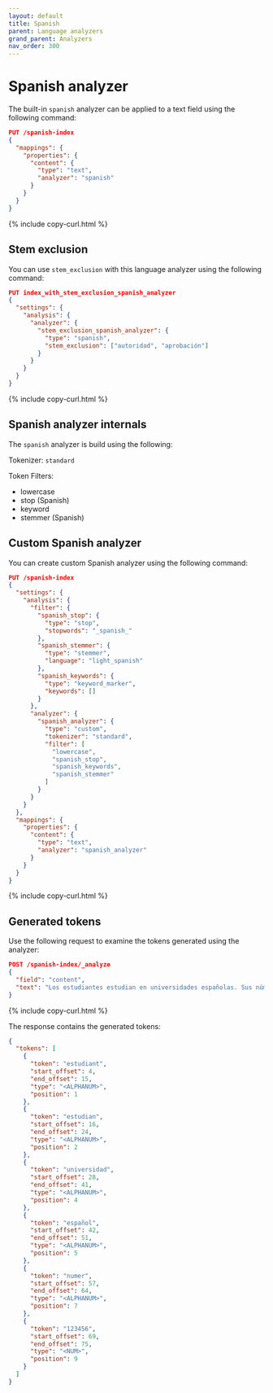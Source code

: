 ```yaml
---
layout: default
title: Spanish
parent: Language analyzers
grand_parent: Analyzers
nav_order: 300
---
```


# Spanish analyzer

The built-in `spanish` analyzer can be applied to a text field using the following command:

```json
PUT /spanish-index
{
  "mappings": {
    "properties": {
      "content": {
        "type": "text",
        "analyzer": "spanish"
      }
    }
  }
}
```
{% include copy-curl.html %}

## Stem exclusion

You can use `stem_exclusion` with this language analyzer using the following command:

```json
PUT index_with_stem_exclusion_spanish_analyzer
{
  "settings": {
    "analysis": {
      "analyzer": {
        "stem_exclusion_spanish_analyzer": {
          "type": "spanish",
          "stem_exclusion": ["autoridad", "aprobación"]
        }
      }
    }
  }
}
```
{% include copy-curl.html %}

## Spanish analyzer internals

The `spanish` analyzer is build using the following:

Tokenizer: `standard`

Token Filters:
- lowercase
- stop (Spanish)
- keyword
- stemmer (Spanish)

## Custom Spanish analyzer

You can create custom Spanish analyzer using the following command:

```json
PUT /spanish-index
{
  "settings": {
    "analysis": {
      "filter": {
        "spanish_stop": {
          "type": "stop",
          "stopwords": "_spanish_"
        },
        "spanish_stemmer": {
          "type": "stemmer",
          "language": "light_spanish"
        },
        "spanish_keywords": {
          "type": "keyword_marker",
          "keywords": []
        }
      },
      "analyzer": {
        "spanish_analyzer": {
          "type": "custom",
          "tokenizer": "standard",
          "filter": [
            "lowercase",
            "spanish_stop",
            "spanish_keywords",
            "spanish_stemmer"
          ]
        }
      }
    }
  },
  "mappings": {
    "properties": {
      "content": {
        "type": "text",
        "analyzer": "spanish_analyzer"
      }
    }
  }
}
```
{% include copy-curl.html %}

## Generated tokens

Use the following request to examine the tokens generated using the analyzer:

```json
POST /spanish-index/_analyze
{
  "field": "content",
  "text": "Los estudiantes estudian en universidades españolas. Sus números son 123456."
}
```
{% include copy-curl.html %}

The response contains the generated tokens:

```json
{
  "tokens": [
    {
      "token": "estudiant",
      "start_offset": 4,
      "end_offset": 15,
      "type": "<ALPHANUM>",
      "position": 1
    },
    {
      "token": "estudian",
      "start_offset": 16,
      "end_offset": 24,
      "type": "<ALPHANUM>",
      "position": 2
    },
    {
      "token": "universidad",
      "start_offset": 28,
      "end_offset": 41,
      "type": "<ALPHANUM>",
      "position": 4
    },
    {
      "token": "español",
      "start_offset": 42,
      "end_offset": 51,
      "type": "<ALPHANUM>",
      "position": 5
    },
    {
      "token": "numer",
      "start_offset": 57,
      "end_offset": 64,
      "type": "<ALPHANUM>",
      "position": 7
    },
    {
      "token": "123456",
      "start_offset": 69,
      "end_offset": 75,
      "type": "<NUM>",
      "position": 9
    }
  ]
}
```